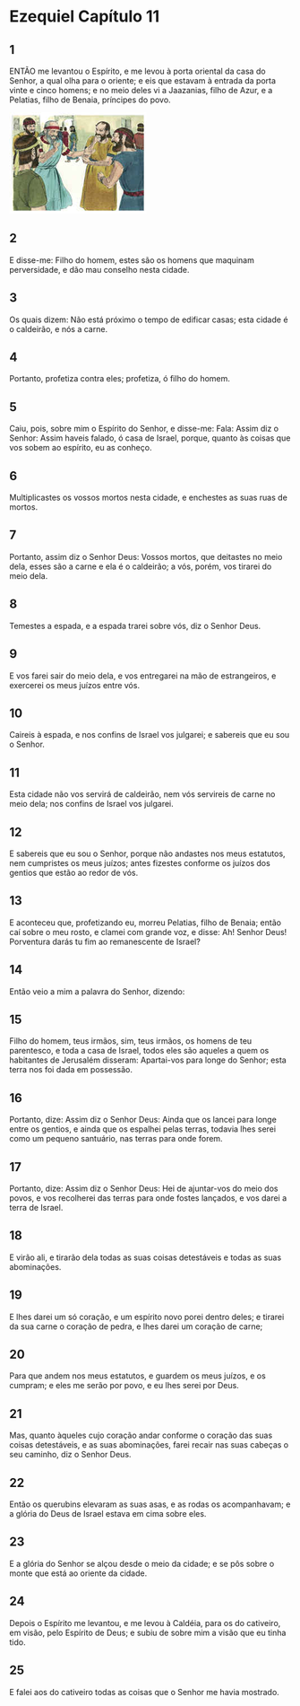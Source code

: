 # Ezequiel Capítulo 11

## 1
ENTÃO me levantou o Espírito, e me levou à porta oriental da casa do Senhor, a qual olha para o oriente; e eis que estavam à entrada da porta vinte e cinco homens; e no meio deles vi a Jaazanias, filho de Azur, e a Pelatias, filho de Benaia, príncipes do povo.

![](../.img/Ez/11/1-0.jpg)

## 2
E disse-me: Filho do homem, estes são os homens que maquinam perversidade, e dão mau conselho nesta cidade.

## 3
Os quais dizem: Não está próximo o tempo de edificar casas; esta cidade é o caldeirão, e nós a carne.

## 4
Portanto, profetiza contra eles; profetiza, ó filho do homem.

## 5
Caiu, pois, sobre mim o Espírito do Senhor, e disse-me: Fala: Assim diz o Senhor: Assim haveis falado, ó casa de Israel, porque, quanto às coisas que vos sobem ao espírito, eu as conheço.

## 6
Multiplicastes os vossos mortos nesta cidade, e enchestes as suas ruas de mortos.

## 7
Portanto, assim diz o Senhor Deus: Vossos mortos, que deitastes no meio dela, esses são a carne e ela é o caldeirão; a vós, porém, vos tirarei do meio dela.

## 8
Temestes a espada, e a espada trarei sobre vós, diz o Senhor Deus.

## 9
E vos farei sair do meio dela, e vos entregarei na mão de estrangeiros, e exercerei os meus juízos entre vós.

## 10
Caireis à espada, e nos confins de Israel vos julgarei; e sabereis que eu sou o Senhor.

## 11
Esta cidade não vos servirá de caldeirão, nem vós servireis de carne no meio dela; nos confins de Israel vos julgarei.

## 12
E sabereis que eu sou o Senhor, porque não andastes nos meus estatutos, nem cumpristes os meus juízos; antes fizestes conforme os juízos dos gentios que estão ao redor de vós.

## 13
E aconteceu que, profetizando eu, morreu Pelatias, filho de Benaia; então caí sobre o meu rosto, e clamei com grande voz, e disse: Ah! Senhor Deus! Porventura darás tu fim ao remanescente de Israel?

## 14
Então veio a mim a palavra do Senhor, dizendo:

## 15
Filho do homem, teus irmãos, sim, teus irmãos, os homens de teu parentesco, e toda a casa de Israel, todos eles são aqueles a quem os habitantes de Jerusalém disseram: Apartai-vos para longe do Senhor; esta terra nos foi dada em possessão.

## 16
Portanto, dize: Assim diz o Senhor Deus: Ainda que os lancei para longe entre os gentios, e ainda que os espalhei pelas terras, todavia lhes serei como um pequeno santuário, nas terras para onde forem.

## 17
Portanto, dize: Assim diz o Senhor Deus: Hei de ajuntar-vos do meio dos povos, e vos recolherei das terras para onde fostes lançados, e vos darei a terra de Israel.

## 18
E virão ali, e tirarão dela todas as suas coisas detestáveis e todas as suas abominações.

## 19
E lhes darei um só coração, e um espírito novo porei dentro deles; e tirarei da sua carne o coração de pedra, e lhes darei um coração de carne;

## 20
Para que andem nos meus estatutos, e guardem os meus juízos, e os cumpram; e eles me serão por povo, e eu lhes serei por Deus.

## 21
Mas, quanto àqueles cujo coração andar conforme o coração das suas coisas detestáveis, e as suas abominações, farei recair nas suas cabeças o seu caminho, diz o Senhor Deus.

## 22
Então os querubins elevaram as suas asas, e as rodas os acompanhavam; e a glória do Deus de Israel estava em cima sobre eles.

## 23
E a glória do Senhor se alçou desde o meio da cidade; e se pôs sobre o monte que está ao oriente da cidade.

## 24
Depois o Espírito me levantou, e me levou à Caldéia, para os do cativeiro, em visão, pelo Espírito de Deus; e subiu de sobre mim a visão que eu tinha tido.

## 25
E falei aos do cativeiro todas as coisas que o Senhor me havia mostrado.

